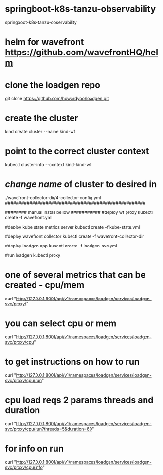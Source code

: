 # springboot-k8s-tanzu-observability
springboot-k8s-tanzu-observability 


# helm for wavefront https://github.com/wavefrontHQ/helm

# clone the loadgen repo
git clone https://github.com/howardyoo/loadgen.git

# create the cluster
kind create cluster --name kind-wf

#  point to the correct cluster context
kubectl cluster-info --context kind-kind-wf
 
 # *****change name***** of cluster to desired in
 ./wavefront-collector-dir/4-collector-config.yml 
####################################################

 ######## manual install bellow ###########
 #deploy wf proxy
 kubectl create -f wavefront.yml

 #deploy kube state metrics server
 kubectl create -f kube-state.yml

 #deploy wavefront collector
 kubectl create -f wavefront-collector-dir


#deploy loadgen app
kubectl create -f loadgen-svc.yml 

 #run loadgen
 kubectl proxy

 # one of several metrics that can be created - cpu/mem
 curl "http://127.0.0.1:8001/api/v1/namespaces/loadgen/services/loadgen-svc/proxy/"

# you can select cpu or mem
curl "http://127.0.0.1:8001/api/v1/namespaces/loadgen/services/loadgen-svc/proxy/cpu"

# to get instructions on how to run
curl "http://127.0.0.1:8001/api/v1/namespaces/loadgen/services/loadgen-svc/proxy/cpu/run"   


# cpu load reqs 2 params threads and duration
curl "http://127.0.0.1:8001/api/v1/namespaces/loadgen/services/loadgen-svc/proxy/cpu/run?threads=5&duration=60"

# for info on run 
curl "http://127.0.0.1:8001/api/v1/namespaces/loadgen/services/loadgen-svc/proxy/cpu/info"

